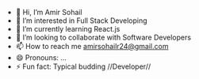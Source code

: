 - 👋 Hi, I’m Amir Sohail
- 👀 I’m interested in Full Stack Developing
- 🌱 I’m currently learning React.js  
- 💞️ I’m looking to collaborate with Software Developers
- 📫 How to reach me amirsohailr24@gmail.com  
- 😄 Pronouns: ...
- ⚡ Fun fact: Typical budding //Developer//

<!---
Amir-SohailR/Amir-SohailR is a ✨ special ✨ repository because its `README.md` (this file) appears on your GitHub profile.
You can click the Preview link to take a look at your changes.
--->
